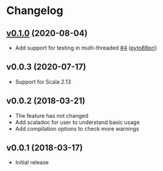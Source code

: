 # Changelog

## [v0.1.0](https://github.com/shibayu36/joda-time-fake-scala/compare/v0.0.3...v0.1.0) (2020-08-04)

* Add support for testing in multi-threaded [#4](https://github.com/shibayu36/joda-time-fake-scala/pull/4) ([pyto86pri](https://github.com/pyto86pri))

## v0.0.3 (2020-07-17)

* Support for Scala 2.13

## v0.0.2 (2018-03-21)

* The feature has not changed
* Add scaladoc for user to understand basic usage
* Add compilation options to check more warnings

## v0.0.1 (2018-03-17)

* Initial release
